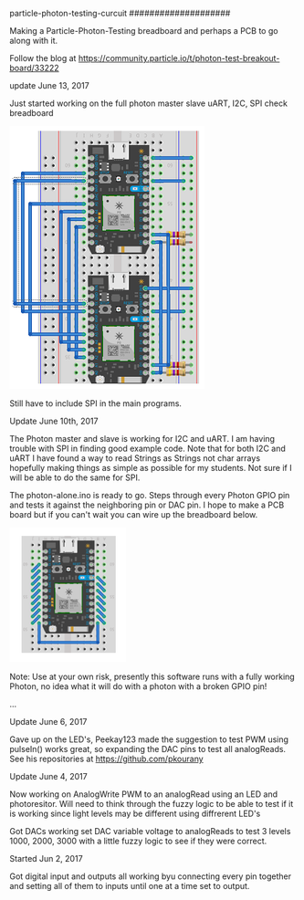 particle-photon-testing-curcuit
####################



Making a Particle-Photon-Testing breadboard and perhaps a PCB to go along with it.

Follow the blog at https://community.particle.io/t/photon-test-breakout-board/33222


update June 13, 2017

Just started working on the full photon master slave uART, I2C, SPI check breadboard

![](photon-master-slave01-02.png)

Still have to include SPI in the main programs.

Update June 10th, 2017

The Photon master and slave is working for I2C and uART. I am having trouble with SPI in finding good example code. Note that for both I2C and uART I have found a way to read Strings as Strings not char arrays hopefully making things as simple as possible for my students. Not sure if I will be able to do the same for SPI.

The photon-alone.ino is ready to go. Steps through every Photon GPIO pin and tests it against the neighboring pin or DAC pin. I hope to make a PCB board but if you can't wait you can wire up the breadboard below.

![](photon-alone.png)






Note: Use at your own risk, presently this software runs with a fully working Photon, no idea what it will do with a photon with a broken GPIO pin!


...


Update June 6, 2017

Gave up on the LED's, Peekay123 made the suggestion to test PWM using pulseIn() works great, so expanding the DAC pins to test all analogReads. See his repositories at https://github.com/pkourany


Update June 4, 2017

Now working on AnalogWrite PWM to an analogRead using an LED and photoresitor. Will need to think through the fuzzy logic to be able to test if it is working since light levels may be different using diffrerent LED's


Got DACs working set DAC variable voltage to analogReads to test 3 levels 1000, 2000, 3000 with a little fuzzy logic to see if they were correct.



Started Jun 2, 2017

Got digital input and outputs all working byu connecting every pin together and setting all of them to inputs until one at a time set to output.
